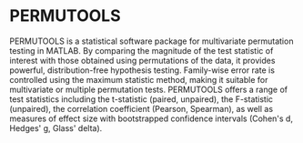 # PERMUTOOLS
PERMUTOOLS is a statistical software package for multivariate permutation testing in MATLAB. By comparing the magnitude of the test statistic of interest with those obtained using permutations of the data, it provides powerful, distribution-free hypothesis testing. Family-wise error rate is controlled using the maximum statistic method, making it suitable for multivariate or multiple permutation tests. PERMUTOOLS offers a range of test statistics including the t-statistic (paired, unpaired), the F-statistic (unpaired), the correlation coefficient (Pearson, Spearman), as well as measures of effect size with bootstrapped confidence intervals (Cohen's d, Hedges' g, Glass' delta).
